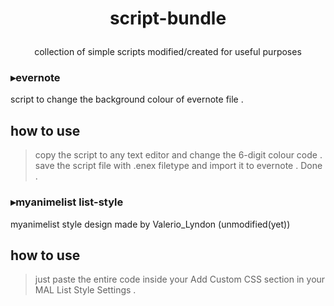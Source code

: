 # <p align="center"> script-bundle </align>
 <p align="center"> collection of simple scripts modified/created for useful purposes </align>


### ▸evernote
script to change the background colour of evernote file . 

## how to use 
>copy the script to any text editor and change the 6-digit colour code . save the script file with .enex filetype and import it to evernote . Done .

### ▸myanimelist list-style
myanimelist style design made by Valerio_Lyndon (unmodified(yet))

## how to use 
>just paste the entire code inside your Add Custom CSS section in your MAL List Style Settings .
